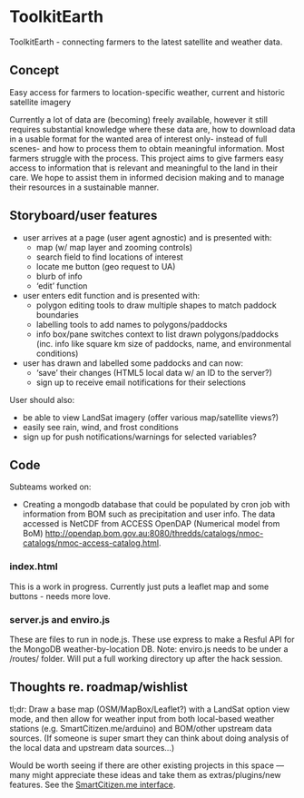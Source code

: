 ToolkitEarth
============

ToolkitEarth - connecting farmers to the latest satellite and weather data.

## Concept

Easy access for farmers to location-specific weather, current and historic satellite imagery

Currently a lot of data are (becoming) freely available, however it still requires substantial knowledge where these data are, how to download data in a usable format for the wanted area of interest only- instead of full scenes- and how to process them to obtain meaningful information. Most farmers struggle with the process. This project aims to give farmers easy access to information that is relevant and meaningful to the land in their care. We hope to assist them in informed decision making and to manage their resources in a sustainable manner.

## Storyboard/user features

- user arrives at a page (user agent agnostic) and is presented with:
	- map (w/ map layer and zooming controls)
	- search field to find locations of interest
	- locate me button (geo request to UA)
	- blurb of info
	- ‘edit’ function
- user enters edit function and is presented with:
	- polygon editing tools to draw multiple shapes to match paddock boundaries
	- labelling tools to add names to polygons/paddocks
	- info box/pane switches context to list drawn polygons/paddocks (inc. info like square km size of paddocks, name, and environmental conditions)
- user has drawn and labelled some paddocks and can now:
	- ‘save’ their changes (HTML5 local data w/ an ID to the server?)
	- sign up to receive email notifications for their selections

User should also:
- be able to view LandSat imagery (offer various map/satellite views?)
- easily see rain, wind, and frost conditions
- sign up for push notifications/warnings for selected variables?

## Code

Subteams worked on:
* Creating a mongodb database that could be populated by cron job with information from BOM such as precipitation and user info. The data accessed is NetCDF from ACCESS OpenDAP (Numerical model from BoM)        http://opendap.bom.gov.au:8080/thredds/catalogs/nmoc-catalogs/nmoc-access-catalog.html.

### index.html
This is a work in progress. Currently just puts a leaflet map and some buttons - needs more love.
### server.js and enviro.js
These are files to run in node.js. These use express to make a Resful API for the MongoDB weather-by-location DB. Note: enviro.js needs to be under a /routes/ folder. Will put a full working directory up after the hack session.  

## Thoughts re. roadmap/wishlist

tl;dr: Draw a base map (OSM/MapBox/Leaflet?) with a LandSat option view mode, and then allow for weather input from both local-based weather stations (e.g. SmartCitizen.me/arduino)  and BOM/other upstream data sources. (If someone is super smart they can think about doing analysis of the local data and upstream data sources…)

Would be worth seeing if there are other existing projects in this space — many might appreciate these ideas and take them as extras/plugins/new features. See the [SmartCitizen.me interface](https://github.com/fablabbcn/SmartCitizen.me).
